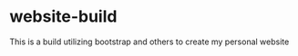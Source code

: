 website-build
=============

This is a build utilizing bootstrap and others to create my personal website
